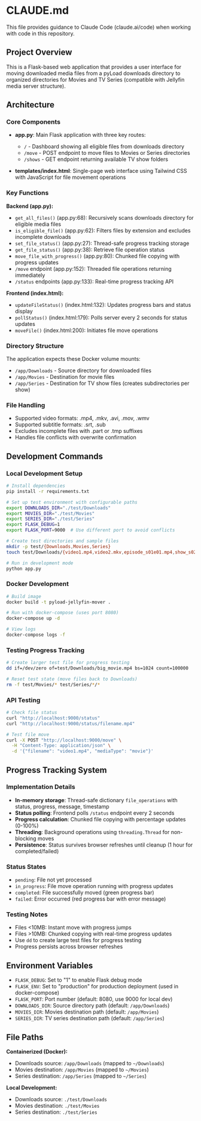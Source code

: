 # CLAUDE.md

This file provides guidance to Claude Code (claude.ai/code) when working with code in this repository.

## Project Overview

This is a Flask-based web application that provides a user interface for moving downloaded media files from a pyLoad downloads directory to organized directories for Movies and TV Series (compatible with Jellyfin media server structure).

## Architecture

### Core Components

- **app.py**: Main Flask application with three key routes:
  - `/` - Dashboard showing all eligible files from downloads directory
  - `/move` - POST endpoint to move files to Movies or Series directories
  - `/shows` - GET endpoint returning available TV show folders

- **templates/index.html**: Single-page web interface using Tailwind CSS with JavaScript for file movement operations

### Key Functions

**Backend (app.py):**
- `get_all_files()` (app.py:68): Recursively scans downloads directory for eligible media files
- `is_eligible_file()` (app.py:62): Filters files by extension and excludes incomplete downloads
- `set_file_status()` (app.py:27): Thread-safe progress tracking storage
- `get_file_status()` (app.py:38): Retrieve file operation status
- `move_file_with_progress()` (app.py:80): Chunked file copying with progress updates
- `/move` endpoint (app.py:152): Threaded file operations returning immediately
- `/status` endpoints (app.py:133): Real-time progress tracking API

**Frontend (index.html):**
- `updateFileStatus()` (index.html:132): Updates progress bars and status display
- `pollStatus()` (index.html:179): Polls server every 2 seconds for status updates
- `moveFile()` (index.html:200): Initiates file move operations

### Directory Structure

The application expects these Docker volume mounts:
- `/app/Downloads` - Source directory for downloaded files
- `/app/Movies` - Destination for movie files
- `/app/Series` - Destination for TV show files (creates subdirectories per show)

### File Handling

- Supported video formats: .mp4, .mkv, .avi, .mov, .wmv
- Supported subtitle formats: .srt, .sub
- Excludes incomplete files with .part or .tmp suffixes
- Handles file conflicts with overwrite confirmation

## Development Commands

### Local Development Setup
```bash
# Install dependencies
pip install -r requirements.txt

# Set up test environment with configurable paths
export DOWNLOADS_DIR="./test/Downloads"
export MOVIES_DIR="./test/Movies" 
export SERIES_DIR="./test/Series"
export FLASK_DEBUG=1
export FLASK_PORT=9000  # Use different port to avoid conflicts

# Create test directories and sample files
mkdir -p test/{Downloads,Movies,Series}
touch test/Downloads/{video1.mp4,video2.mkv,episode_s01e01.mp4,show_s02e04.mp4}

# Run in development mode
python app.py
```

### Docker Development
```bash
# Build image
docker build -t pyload-jellyfin-mover .

# Run with docker-compose (uses port 8080)
docker-compose up -d

# View logs
docker-compose logs -f
```

### Testing Progress Tracking
```bash
# Create larger test file for progress testing
dd if=/dev/zero of=test/Downloads/big_movie.mp4 bs=1024 count=100000

# Reset test state (move files back to Downloads)
rm -f test/Movies/* test/Series/*/*
```

### API Testing
```bash
# Check file status
curl "http://localhost:9000/status"
curl "http://localhost:9000/status/filename.mp4"

# Test file move
curl -X POST "http://localhost:9000/move" \
  -H "Content-Type: application/json" \
  -d '{"filename": "video1.mp4", "mediaType": "movie"}'
```

## Progress Tracking System

### Implementation Details
- **In-memory storage**: Thread-safe dictionary `file_operations` with status, progress, message, timestamp
- **Status polling**: Frontend polls `/status` endpoint every 2 seconds
- **Progress calculation**: Chunked file copying with percentage updates (0-100%)
- **Threading**: Background operations using `threading.Thread` for non-blocking moves
- **Persistence**: Status survives browser refreshes until cleanup (1 hour for completed/failed)

### Status States
- `pending`: File not yet processed
- `in_progress`: File move operation running with progress updates
- `completed`: File successfully moved (green progress bar)
- `failed`: Error occurred (red progress bar with error message)

### Testing Notes
- Files <10MB: Instant move with progress jumps
- Files >10MB: Chunked copying with real-time progress updates
- Use `dd` to create large test files for progress testing
- Progress persists across browser refreshes

## Environment Variables

- `FLASK_DEBUG`: Set to "1" to enable Flask debug mode
- `FLASK_ENV`: Set to "production" for production deployment (used in docker-compose)
- `FLASK_PORT`: Port number (default: 8080, use 9000 for local dev)
- `DOWNLOADS_DIR`: Source directory path (default: `/app/Downloads`)
- `MOVIES_DIR`: Movies destination path (default: `/app/Movies`)
- `SERIES_DIR`: TV series destination path (default: `/app/Series`)

## File Paths

**Containerized (Docker):**
- Downloads source: `/app/Downloads` (mapped to `~/Downloads`)
- Movies destination: `/app/Movies` (mapped to `~/Movies`) 
- Series destination: `/app/Series` (mapped to `~/Series`)

**Local Development:**
- Downloads source: `./test/Downloads`
- Movies destination: `./test/Movies`
- Series destination: `./test/Series`